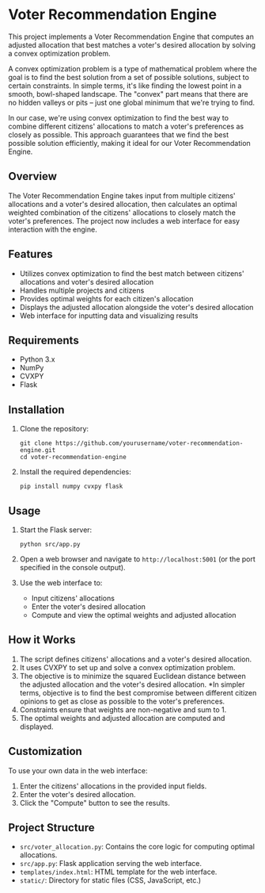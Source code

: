 # Voter Recommendation Engine

This project implements a Voter Recommendation Engine that computes an adjusted allocation that best matches a voter's desired allocation by solving a convex optimization problem.

A convex optimization problem is a type of mathematical problem where the goal is to find the best solution from a set of possible solutions, subject to certain constraints. In simple terms, it's like finding the lowest point in a smooth, bowl-shaped landscape. The "convex" part means that there are no hidden valleys or pits – just one global minimum that we're trying to find.

In our case, we're using convex optimization to find the best way to combine different citizens' allocations to match a voter's preferences as closely as possible. This approach guarantees that we find the best possible solution efficiently, making it ideal for our Voter Recommendation Engine.

## Overview

The Voter Recommendation Engine takes input from multiple citizens' allocations and a voter's desired allocation, then calculates an optimal weighted combination of the citizens' allocations to closely match the voter's preferences. The project now includes a web interface for easy interaction with the engine.

## Features

- Utilizes convex optimization to find the best match between citizens' allocations and voter's desired allocation
- Handles multiple projects and citizens
- Provides optimal weights for each citizen's allocation
- Displays the adjusted allocation alongside the voter's desired allocation
- Web interface for inputting data and visualizing results

## Requirements

- Python 3.x
- NumPy
- CVXPY
- Flask

## Installation

1. Clone the repository:
   ```
   git clone https://github.com/yourusername/voter-recommendation-engine.git
   cd voter-recommendation-engine
   ```

2. Install the required dependencies:
   ```
   pip install numpy cvxpy flask
   ```

## Usage

1. Start the Flask server:
   ```
   python src/app.py
   ```

2. Open a web browser and navigate to `http://localhost:5001` (or the port specified in the console output).

3. Use the web interface to:
   - Input citizens' allocations
   - Enter the voter's desired allocation
   - Compute and view the optimal weights and adjusted allocation

## How it Works

1. The script defines citizens' allocations and a voter's desired allocation.
2. It uses CVXPY to set up and solve a convex optimization problem.
3. The objective is to minimize the squared Euclidean distance between the adjusted allocation and the voter's desired allocation. 
    *In simpler terms, objective is to find the best compromise between different citizen opinions to get as close as possible to the voter's preferences.
4. Constraints ensure that weights are non-negative and sum to 1.
5. The optimal weights and adjusted allocation are computed and displayed.

## Customization

To use your own data in the web interface:
1. Enter the citizens' allocations in the provided input fields.
2. Enter the voter's desired allocation.
3. Click the "Compute" button to see the results.

## Project Structure

- `src/voter_allocation.py`: Contains the core logic for computing optimal allocations.
- `src/app.py`: Flask application serving the web interface.
- `templates/index.html`: HTML template for the web interface.
- `static/`: Directory for static files (CSS, JavaScript, etc.)

